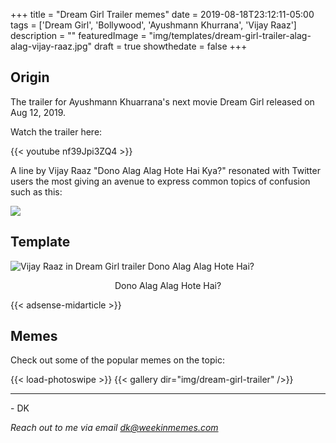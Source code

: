 +++
title = "Dream Girl Trailer memes"
date = 2019-08-18T23:12:11-05:00
tags = ['Dream Girl', 'Bollywood', 'Ayushmann Khurrana', 'Vijay Raaz']
description = ""
featuredImage = "img/templates/dream-girl-trailer-alag-alag-vijay-raaz.jpg"
draft = true
showthedate = false
+++


## Origin

The trailer for Ayushmann Khuarrana's next movie Dream Girl released on Aug 12, 2019.

Watch the trailer here:
<!--more-->

{{< youtube nf39Jpi3ZQ4 >}}

A line by Vijay Raaz "Dono Alag Alag Hote Hai Kya?" resonated with Twitter users the most giving an avenue to express common topics of confusion such as this:

![](img/dream-girl-trailer/dream-girl-trailer-017.png)


## Template

![Vijay Raaz in Dream Girl trailer Dono Alag Alag Hote Hai?](img/templates/dream-girl-trailer-alag-alag-vijay-raaz.jpg)
<center>Dono Alag Alag Hote Hai?</center>

{{< adsense-midarticle >}}

## Memes

Check out some of the popular memes on the topic:

{{< load-photoswipe >}}
{{< gallery dir="img/dream-girl-trailer" />}}


---
\- DK

*Reach out to me via email dk@weekinmemes.com*